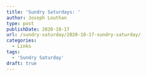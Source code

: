 ```yaml
---
title: 'Sundry Saturdays: '
author: Joseph Louthan
type: post
publishDate: 2020-10-17
url: /sundry-saturday/2020-10-17-sundry-saturday/
categories:
  - Links
tags:
  - 'Sundry Saturday'
draft: true
---
```

